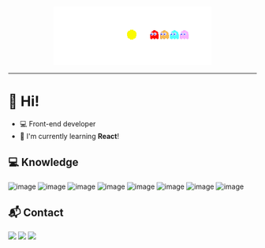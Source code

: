 
<div align="center"><img src="https://github.com/analuisaferro/analuisaferro/blob/main/51dfcd9a3c2515d64dd706dd13ad18fdd1ec6aef_hq.gif"></div>

--- 

# 🌟 Hi! 
- 💻 Front-end developer
- 🌱 I'm currently learning **React**!
ㅤ
## 💻 Knowledge 
![image](https://img.shields.io/badge/HTML5-E34F26?style=for-the-badge&logo=html5&logoColor=white) ![image](https://img.shields.io/badge/CSS3-1572B6?style=for-the-badge&logo=css3&logoColor=white) ![image](https://img.shields.io/badge/JavaScript-323330?style=for-the-badge&logo=javascript&logoColor=F7DF1E) ![image](https://img.shields.io/badge/GIT-E44C30?style=for-the-badge&logo=git&logoColor=white) ![image](https://img.shields.io/badge/Python-FFD43B?style=for-the-badge&logo=python&logoColor=blue ) ![image](https://img.shields.io/badge/Django-092E20?style=for-the-badge&logo=django&logoColor=green) ![image](https://img.shields.io/badge/Bootstrap-563D7C?style=for-the-badge&logo=bootstrap&logoColor=white) ![image](https://img.shields.io/badge/MySQL-005C84?style=for-the-badge&logo=mysql&logoColor=white)
ㅤ
## 📬 Contact
<div>
  <a href="#"><img src="https://img.shields.io/badge/-LinkedIn-0077B5?style=for-the-badge&logo=linkedin&logoColor=white" target="_blank"></a>
  <a href="#"><img src="https://img.shields.io/badge/Discord-5865F2?style=for-the-badge&logo=discord&logoColor=white" target="_blank"></a>
  <a href="#"><img src="https://img.shields.io/badge/Gmail-D14836?style=for-the-badge&logo=gmail&logoColor=white" target="_blank"></a>
</div>
